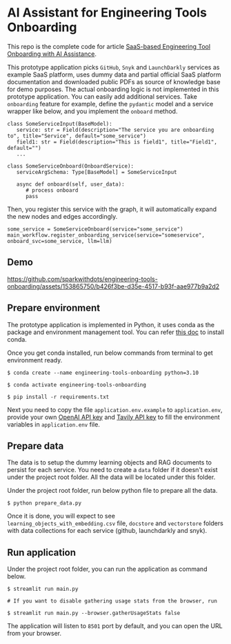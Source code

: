 # AI Assistant for Engineering Tools Onboarding

This repo is the complete code for article [SaaS-based Engineering Tool Onboarding with AI Assistance](https://pub.towardsai.net/saas-based-engineering-tool-onboarding-with-ai-assistance-c34c533224a7).

This prototype application picks `GitHub`, `Snyk` and `LaunchDarkly` services as example SaaS platform, uses dummy data and partial official SaaS platform documentation and downloaded public PDFs as source of knowledge base for demo purposes. The actual onboarding logic is not implemented in this prototype application. You can easily add additional services. Take `onboarding` feature for example, define the `pydantic` model and a service wrapper like below, and you implement the `onboard` method.
```
class SomeServiceInput(BaseModel):
   service: str = Field(description="The service you are onboarding to", title="Service", default="some_service")
   field1: str = Field(description="This is field1", title="Field1", default="")
   ...

class SomeServiceOnboard(OnboardService):
   serviceArgSchema: Type[BaseModel] = SomeServiceInput

   async def onboard(self, user_data):
      # process onboard
      pass
```

Then, you register this service with the graph, it will automatically expand the new nodes and edges accordingly.
```
some_service = SomeServiceOnboard(service="some_service")
main_workflow.register_onboarding_service(service="someservice", onboard_svc=some_service, llm=llm)
```

## Demo

https://github.com/sparkwithdots/engineering-tools-onboarding/assets/153865750/b426f3be-d35e-4517-b93f-aae977b9a2d2

## Prepare environment

The prototype application is implemented in Python, it uses conda as the package and environment management tool. You can refer [this doc](https://conda.io/projects/conda/en/latest/user-guide/install/index.html) to install conda.

Once you get conda installed, run below commands from terminal to get environment ready.
```
$ conda create --name engineering-tools-onboarding python=3.10

$ conda activate engineering-tools-onboarding

$ pip install -r requirements.txt
```

Next you need to copy the file `application.env.example` to `application.env`, provide your own [OpenAI API key](https://platform.openai.com/docs/quickstart/step-2-set-up-your-api-key) and [Tavily API key](https://docs.tavily.com/docs/tavily-api/introduction) to fill the environment variables in `application.env` file.

## Prepare data

The data is to setup the dummy learning objects and RAG documents to persist for each service. You need to create a `data` folder if it doesn't exist under the project root folder. All the data will be located under this folder.

Under the project root folder, run below python file to prepare all the data.
```
$ python prepare_data.py
```

Once it is done, you will expect to see `learning_objects_with_embedding.csv` file, `docstore` and `vectorstore` folders with data collections for each service (github, launchdarkly and snyk).

## Run application

Under the project root folder, you can run the application as command below.
```
$ streamlit run main.py

# If you want to disable gathering usage stats from the browser, run

$ streamlit run main.py --browser.gatherUsageStats false
```
The application will listen to `8501` port by default, and you can open the URL from your browser.

